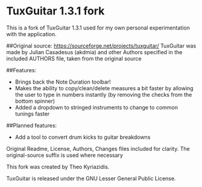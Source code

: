 # TuxGuitar 1.3.1 fork

This is a fork of TuxGuitar 1.3.1 used for my own personal experimentation with the application.

##Original source:
https://sourceforge.net/projects/tuxguitar/
TuxGuitar was made by Julian Casadesus (akdmia) and other Authors specified in the included AUTHORS file, taken from the original source

##Features:
- Brings back the Note Duration toolbar!
- Makes the ability to copy/clean/delete measures a bit faster by allowing the user to type in numbers instantly (by removing the checks from the bottom spinner)
- Added a dropdown to stringed instruments to change to common tunings faster

##Planned features:
- Add a tool to convert drum kicks to guitar breakdowns 

Original Readme, License, Authors, Changes files included for clarity. The original-source suffix is used where necessary

This fork was created by Theo Kyriazidis.

TuxGuitar is released under the GNU Lesser General Public License.
